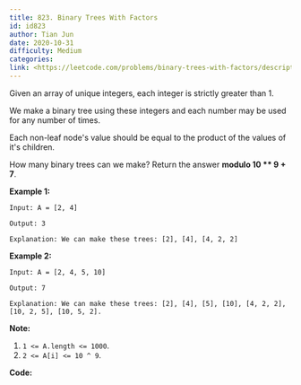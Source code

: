 ```yaml
---
title: 823. Binary Trees With Factors
id: id823
author: Tian Jun
date: 2020-10-31
difficulty: Medium
categories: 
link: <https://leetcode.com/problems/binary-trees-with-factors/description/>
---
```


Given an array of unique integers, each integer is strictly greater than 1.

We make a binary tree using these integers and each number may be used for any
number of times.

Each non-leaf node's value should be equal to the product of the values of
it's children.

How many binary trees can we make?  Return the answer **modulo 10 ** 9 + 7**.

**Example 1:**
            
	Input: A = [2, 4]    
	Output: 3    
	Explanation: We can make these trees: [2], [4], [4, 2, 2]

**Example 2:**
            
	Input: A = [2, 4, 5, 10]    
	Output: 7    
	Explanation: We can make these trees: [2], [4], [5], [10], [4, 2, 2], [10, 2, 5], [10, 5, 2].



**Note:**

  1. `1 <= A.length <= 1000`.
  2. `2 <= A[i] <= 10 ^ 9`.


**Code:**

